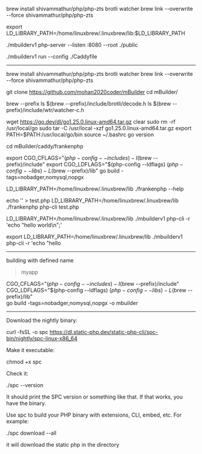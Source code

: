 brew install shivammathur/php/php-zts brotli watcher
brew link --overwrite --force shivammathur/php/php-zts


export LD_LIBRARY_PATH=/home/linuxbrew/.linuxbrew/lib:$LD_LIBRARY_PATH

./mbuilderv1 php-server --listen :8080 --root ./public


./mbuilderv1 run --config ./Caddyfile


-------------------------------------------


brew install shivammathur/php/php-zts brotli watcher
brew link --overwrite --force shivammathur/php/php-zts

git clone https://github.com/mohan2020coder/mBuilder
cd mBuilder/


brew --prefix
ls $(brew --prefix)/include/brotli/decode.h
ls $(brew --prefix)/include/wtr/watcher-c.h


wget https://go.dev/dl/go1.25.0.linux-amd64.tar.gz
clear
sudo rm -rf /usr/local/go
sudo tar -C /usr/local -xzf go1.25.0.linux-amd64.tar.gz
export PATH=$PATH:/usr/local/go/bin
source ~/.bashrc
go version


cd mBuilder/caddy/frankenphp

export CGO_CFLAGS="$(php-config --includes) -I$(brew --prefix)/include"
export CGO_LDFLAGS="$(php-config --ldflags) $(php-config --libs) -L$(brew --prefix)/lib" 
go build -tags=nobadger,nomysql,nopgx


LD_LIBRARY_PATH=/home/linuxbrew/.linuxbrew/lib ./frankenphp --help


echo '<?php echo "hello world\n"; ?>' > test.php
LD_LIBRARY_PATH=/home/linuxbrew/.linuxbrew/lib ./frankenphp php-cli test.php


LD_LIBRARY_PATH=/home/linuxbrew/.linuxbrew/lib 
./mbuilderv1 php-cli -r 'echo "hello world\n";'



export LD_LIBRARY_PATH=/home/linuxbrew/.linuxbrew/lib 
./mbuilderv1 php-cli -r 'echo "hello




-------------------
building with defined name
>myapp

CGO_CFLAGS="$(php-config --includes) -I$(brew --prefix)/include" \
CGO_LDFLAGS="$(php-config --ldflags) $(php-config --libs) -L$(brew --prefix)/lib" \
go build -tags=nobadger,nomysql,nopgx -o mbuilder


---------------------------------------
Download the nightly binary:

curl -fsSL -o spc https://dl.static-php.dev/static-php-cli/spc-bin/nightly/spc-linux-x86_64


Make it executable:

chmod +x spc


Check it:

./spc --version


It should print the SPC version or something like that. If that works, you have the binary.

Use spc to build your PHP binary with extensions, CLI, embed, etc. For example:

./spc download --all

it will download the static php in the directory
